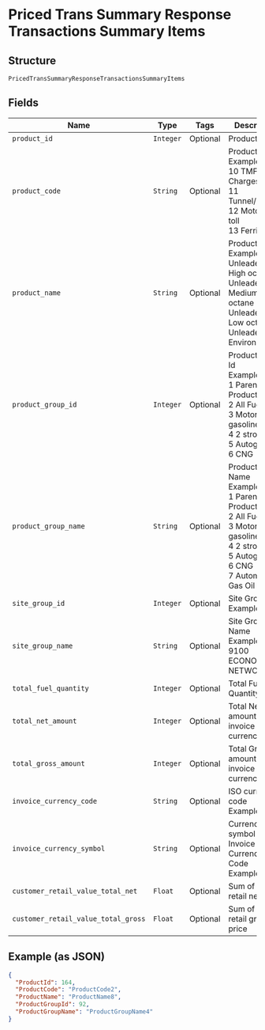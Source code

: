 
# Priced Trans Summary Response Transactions Summary Items

## Structure

`PricedTransSummaryResponseTransactionsSummaryItems`

## Fields

| Name | Type | Tags | Description |
|  --- | --- | --- | --- |
| `product_id` | `Integer` | Optional | Product Id |
| `product_code` | `String` | Optional | Product Code<br>Examples:<br>10    TMF Charges<br>11    Tunnel/Bridges<br>12    Motorway toll<br>13    Ferries |
| `product_name` | `String` | Optional | Product Name<br>Examples:<br>Unleaded - High octane<br>Unleaded - Medium octane<br>Unleaded - Low octane<br>Unleaded Environmental |
| `product_group_id` | `Integer` | Optional | Product Group Id<br>Example:<br>1    Parent Product Group<br>2    All Fuels<br>3    Motor gasoline<br>4    2 stroke<br>5    Autogas<br>6    CNG |
| `product_group_name` | `String` | Optional | Product Group Name<br>Example:<br>1    Parent Product Group<br>2    All Fuels<br>3    Motor gasoline<br>4    2 stroke<br>5    Autogas<br>6    CNG<br>7    Automotive Gas Oil |
| `site_group_id` | `Integer` | Optional | Site Group Id<br>Example: 202 |
| `site_group_name` | `String` | Optional | Site Group Name<br>Example: CZ 9100 ECONOMY NETWORK |
| `total_fuel_quantity` | `Integer` | Optional | Total Fuel Quantity |
| `total_net_amount` | `Integer` | Optional | Total Net amount in invoice currency |
| `total_gross_amount` | `Integer` | Optional | Total Gross amount in invoice currency |
| `invoice_currency_code` | `String` | Optional | ISO currency code<br>Example: GBP |
| `invoice_currency_symbol` | `String` | Optional | Currency symbol of the Invoice Currency Code<br>Example: £, $ |
| `customer_retail_value_total_net` | `Float` | Optional | Sum of the retail net price |
| `customer_retail_value_total_gross` | `Float` | Optional | Sum of the retail gross price |

## Example (as JSON)

```json
{
  "ProductId": 164,
  "ProductCode": "ProductCode2",
  "ProductName": "ProductName8",
  "ProductGroupId": 92,
  "ProductGroupName": "ProductGroupName4"
}
```

